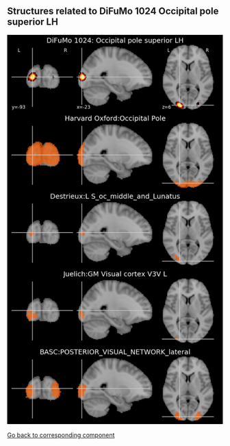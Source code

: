 


## Structures related to DiFuMo 1024 Occipital pole superior LH

![102](102.jpg "Structures related to DiFuMo 1024 Occipital pole superior LH")

[Go back to corresponding component](https://parietal-inria.github.io/DiFuMo/1024/html/102.html)